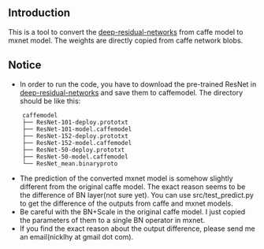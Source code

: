 ## Introduction
This is a tool to convert the [deep-residual-networks](https://github.com/KaimingHe/deep-residual-networks) from caffe model to mxnet model. The weights are directly copied from caffe network blobs.

## Notice
* In order to run the code, you have to download the pre-trained ResNet in [deep-residual-networks](https://github.com/KaimingHe/deep-residual-networks) and save them to caffemodel. The directory should be like this:
```
    caffemodel
    ├── ResNet-101-deploy.prototxt
    ├── ResNet-101-model.caffemodel
    ├── ResNet-152-deploy.prototxt
    ├── ResNet-152-model.caffemodel
    ├── ResNet-50-deploy.prototxt
    ├── ResNet-50-model.caffemodel
    └── ResNet_mean.binaryproto
```
* The prediction of the converted mxnet model is somehow slightly different from the original caffe model. The exact reason seems to be the difference of BN layer(not sure yet). You can use src/test\_predict.py to get the difference of the outputs from caffe and mxnet models.
* Be careful with the BN+Scale in the original caffe model. I just copied the parameters of them to a single BN operator in mxnet.
* If you find the exact reason about the output difference, please send me an email(nicklhy at gmail dot com).
